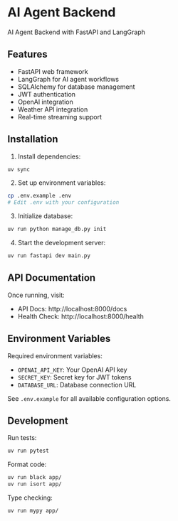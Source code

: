 # AI Agent Backend

AI Agent Backend with FastAPI and LangGraph

## Features

- FastAPI web framework
- LangGraph for AI agent workflows
- SQLAlchemy for database management
- JWT authentication
- OpenAI integration
- Weather API integration
- Real-time streaming support

## Installation

1. Install dependencies:
```bash
uv sync
```

2. Set up environment variables:
```bash
cp .env.example .env
# Edit .env with your configuration
```

3. Initialize database:
```bash
uv run python manage_db.py init
```

4. Start the development server:
```bash
uv run fastapi dev main.py
```

## API Documentation

Once running, visit:
- API Docs: http://localhost:8000/docs
- Health Check: http://localhost:8000/health

## Environment Variables

Required environment variables:
- `OPENAI_API_KEY`: Your OpenAI API key
- `SECRET_KEY`: Secret key for JWT tokens
- `DATABASE_URL`: Database connection URL

See `.env.example` for all available configuration options.

## Development

Run tests:
```bash
uv run pytest
```

Format code:
```bash
uv run black app/
uv run isort app/
```

Type checking:
```bash
uv run mypy app/
```